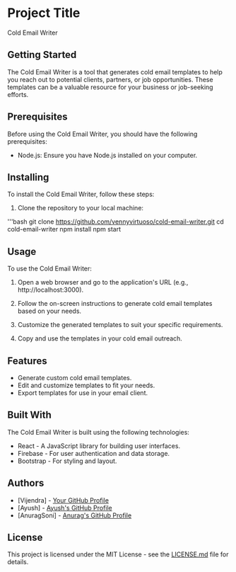 # Project Title

Cold Email Writer

## Getting Started

The Cold Email Writer is a tool that generates cold email templates to help you reach out to potential clients, partners, or job opportunities. These templates can be a valuable resource for your business or job-seeking efforts.

## Prerequisites

Before using the Cold Email Writer, you should have the following prerequisites:

- Node.js: Ensure you have Node.js installed on your computer.

## Installing

To install the Cold Email Writer, follow these steps:

1. Clone the repository to your local machine:

'''bash
git clone https://github.com/vennyvirtuoso/cold-email-writer.git
cd cold-email-writer
npm install
npm start

## Usage

To use the Cold Email Writer:

1. Open a web browser and go to the application's URL (e.g., http://localhost:3000).

2. Follow the on-screen instructions to generate cold email templates based on your needs.

3. Customize the generated templates to suit your specific requirements.

4. Copy and use the templates in your cold email outreach.

## Features

- Generate custom cold email templates.
- Edit and customize templates to fit your needs.
- Export templates for use in your email client.

## Built With

The Cold Email Writer is built using the following technologies:

- React - A JavaScript library for building user interfaces.
- Firebase - For user authentication and data storage.
- Bootstrap - For styling and layout.

## Authors

- [Vijendra] - [Your GitHub Profile](https://github.com/vennyvirtuoso)
- [Ayush] - [Ayush's GitHub Profile](https://github.com/AyushUnleashed)
- [AnuragSoni] - [Anurag's GitHub Profile](https://github.com/mechatron10)

## License

This project is licensed under the MIT License - see the [LICENSE.md](LICENSE.md) file for details.
